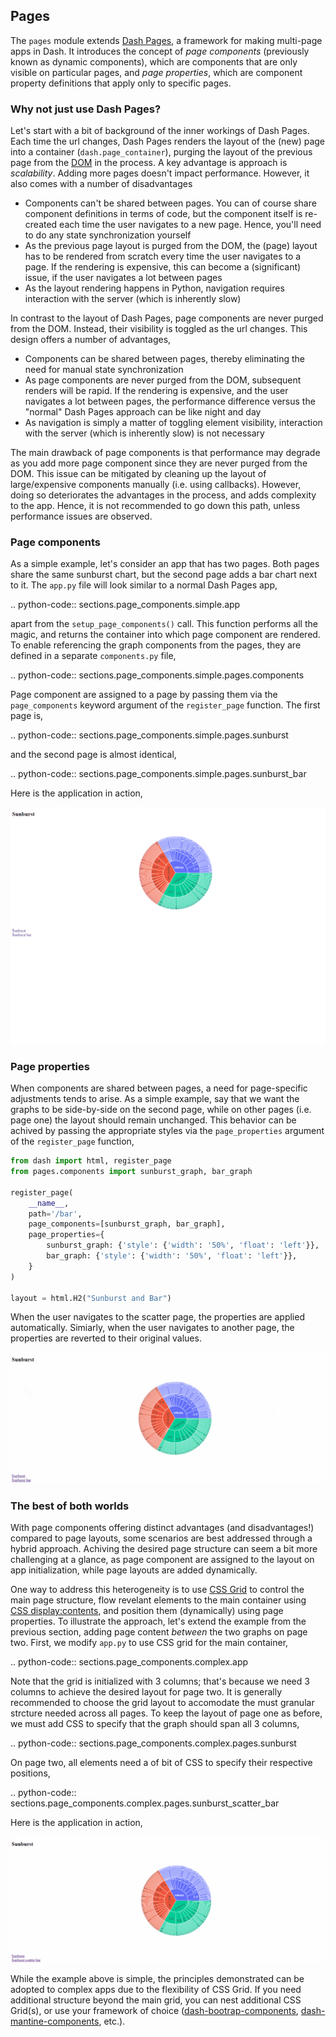 ## Pages

The `pages` module extends [Dash Pages](https://dash.plotly.com/urls), a framework for making multi-page apps in Dash. It introduces the concept of _page components_ (previously known as dynamic components), which are components that are only visible on particular pages, and _page properties_, which are component property definitions that apply only to specific pages.

### Why not just use Dash Pages?

Let's start with a bit of background of the inner workings of Dash Pages. Each time the url changes, Dash Pages renders the layout of the (new) page into a container (`dash.page_container`), purging the layout of the previous page from the [DOM](https://www.w3schools.com/whatis/whatis_htmldom.asp) in the process. A key advantage is approach is _scalability_. Adding more pages doesn't impact performance. However, it also comes with a number of disadvantages

* Components can't be shared between pages. You can of course share component definitions in terms of code, but the component itself is re-created each time the user navigates to a new page. Hence, you'll need to do any state synchronization yourself
* As the previous page layout is purged from the DOM, the (page) layout has to be rendered from scratch every time the user navigates to a page. If the rendering is expensive, this can become a (significant) issue, if the user navigates a lot between pages
* As the layout rendering happens in Python, navigation requires interaction with the server (which is inherently slow)

In contrast to the layout of Dash Pages, page components are never purged from the DOM. Instead, their visibility is toggled as the url changes. This design offers a number of advantages,

* Components can be shared between pages, thereby eliminating the need for manual state synchronization
* As page components are never purged from the DOM, subsequent renders will be rapid. If the rendering is expensive, and the user navigates a lot between pages, the performance difference versus the "normal" Dash Pages approach can be like night and day
* As navigation is simply a matter of toggling element visibility, interaction with the server (which is inherently slow) is not necessary

The main drawback of page components is that performance may degrade as you add more page component since they are never purged from the DOM. This issue can be mitigated by cleaning up the layout of large/expensive components manually (i.e. using callbacks). However, doing so deteriorates the advantages in the process, and adds complexity to the app. Hence, it is not recommended to go down this path, unless performance issues are observed.

### Page components

As a simple example, let's consider an app that has two pages. Both pages share the same sunburst chart, but the second page adds a bar chart next to it. The `app.py` file will look similar to a normal Dash Pages app,

.. python-code:: sections.page_components.simple.app

apart from the `setup_page_components()` call. This function performs all the magic, and returns the container into which page component are rendered. To enable referencing the graph components from the pages, they are defined in a separate `components.py` file,

.. python-code:: sections.page_components.simple.pages.components

Page component are assigned to a page by passing them via the `page_components` keyword argument of the `register_page` function. The first page is,

.. python-code:: sections.page_components.simple.pages.sunburst

and the second page is almost identical,

.. python-code:: sections.page_components.simple.pages.sunburst_bar

Here is the application in action,

![Component sharing](/assets/page_components_simple.gif)

### Page properties

When components are shared between pages, a need for page-specific adjustments tends to arise. As a simple example, say that we want the graphs to be side-by-side on the second page, while on other pages (i.e. page one) the layout should remain unchanged. This behavior can be achived by passing the appropriate styles via the `page_properties` argument of the `register_page` function,

```python
from dash import html, register_page
from pages.components import sunburst_graph, bar_graph

register_page(
    __name__,
    path='/bar',
    page_components=[sunburst_graph, bar_graph],
    page_properties={
        sunburst_graph: {'style': {'width': '50%', 'float': 'left'}},
        bar_graph: {'style': {'width': '50%', 'float': 'left'}},
    }
)

layout = html.H2("Sunburst and Bar")
```

When the user navigates to the scatter page, the properties are applied automatically. Simiarly, when the user navigates to another page, the properties are reverted to their original values.

![Page properties](/assets/page_properties_simple.gif)

### The best of both worlds

With page components offering distinct advantages (and disadvantages!) compared to page layouts, some scenarios are best addressed through a hybrid approach. Achiving the desired page structure can seem a bit more challenging at a glance, as page component are assigned to the layout on app initialization, while page layouts are added dynamically. 

One way to address this heterogeneity is to use [CSS Grid](https://css-tricks.com/snippets/css/complete-guide-grid/) to control the main page structure, flow revelant elements to the main container using [CSS display:contents](https://caniuse.com/css-display-contents), and position them (dynamically) using page properties. To illustrate the approach, let's extend the example from the previous section, adding page content _between_ the two graphs on page two. First, we modify `app.py` to use CSS grid for the main container,

.. python-code:: sections.page_components.complex.app

Note that the grid is initialized with 3 columns; that's because we need 3 columns to achieve the desired layout for page two. It is generally recommended to choose the grid layout to accomodate the must granular strcture needed across all pages. To keep the layout of page one as before, we must add CSS to specify that the graph should span all 3 columns,

.. python-code:: sections.page_components.complex.pages.sunburst

On page two, all elements need a of bit of CSS to specify their respective positions,

.. python-code:: sections.page_components.complex.pages.sunburst_scatter_bar

Here is the application in action,

![Page properties](/assets/page_components_complex.gif)

While the example above is simple, the principles demonstrated can be adopted to complex apps due to the flexibility of CSS Grid. If you need additional structure beyond the main grid, you can nest additional CSS Grid(s), or use your framework of choice ([dash-bootrap-components](https://dash-bootstrap-components.opensource.faculty.ai/), [dash-mantine-components](https://www.dash-mantine-components.com/), etc.). 



